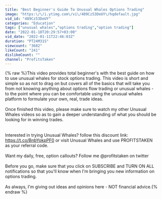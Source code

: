 ```yaml
---
title: "Best Beginner's Guide To Unusual Whales Options Trading"
image: "https:\/\/i.ytimg.com\/vi\/489Cz53DeUY\/hqdefault.jpg"
vid_id: "489Cz53DeUY"
categories: "Education"
tags: ["unusual whales","options trading","option trading"]
date: "2022-01-18T20:29:57+03:00"
vid_date: "2022-01-11T22:46:03Z"
duration: "PT24M31S"
viewcount: "3682"
likeCount: "241"
dislikeCount: ""
channel: "ProfitsTaken"
---
```

{% raw %}This video provides total beginner's with the best guide on how to use unusual whales for stock options trading. This video is short and simple so as not to drag on but covers all of the basics that will take you from not knowing anything about options flow trading or unusual whales - to the point where you can be comfortable using the unusual whales platform to formulate your own, real, trade ideas.<br /><br />Once finished this video, please make sure to watch my other Unusual Whales videos so as to gain a deeper understanding of what you should be looking for in winning trades.<br /><br /><br />Interested in trying Unusual Whales? follow this discount link: <a rel="nofollow" target="blank" href="https://t.co/BnbYokpPF0">https://t.co/BnbYokpPF0</a> or visit Unusual Whales and use PROFITSTAKEN as your referral code. <br /><br />Want my daily, free, option callouts? Follow me @profitstaken on twitter<br /><br />Before you go, make sure that you click on SUBSCRIBE and TURN ON ALL notifications so that you'll know when I'm bringing you new information on options trading.<br /><br />As always, I'm giving out ideas and opinions here - NOT financial advice.{% endraw %}
